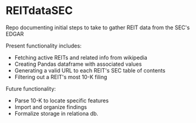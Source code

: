# REITdataSEC
Repo documenting initial steps to take to gather REIT data from the SEC's EDGAR

Present functionality includes:
 - Fetching active REITs and related info from wikipedia
 - Creating Pandas dataframe with associated values
 - Generating a valid URL to each REIT's SEC table of contents
 - Filtering out a REIT's most 10-K filing
 
 Future functionality:
  - Parse 10-K to locate specific features
  - Import and organize findings
  - Formalize storage in relationa db.
